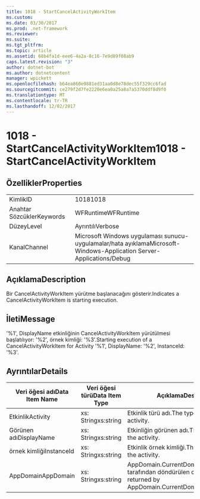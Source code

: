 ```yaml
---
title: 1018 - StartCancelActivityWorkItem
ms.custom: 
ms.date: 03/30/2017
ms.prod: .net-framework
ms.reviewer: 
ms.suite: 
ms.tgt_pltfrm: 
ms.topic: article
ms.assetid: 68b4fa1d-eee6-4a2a-8c16-7e9d89f08ab9
caps.latest.revision: "3"
author: dotnet-bot
ms.author: dotnetcontent
manager: wpickett
ms.openlocfilehash: b64ea860e9881ed31aa0d8e78dec55f329cc6fad
ms.sourcegitcommit: ce279f2d7fe2220e6ea0a25a8a7a5370ddf8d9f0
ms.translationtype: MT
ms.contentlocale: tr-TR
ms.lasthandoff: 12/02/2017
---
```

# <a name="1018---startcancelactivityworkitem"></a><span data-ttu-id="f6107-102">1018 - StartCancelActivityWorkItem</span><span class="sxs-lookup"><span data-stu-id="f6107-102">1018 - StartCancelActivityWorkItem</span></span>
## <a name="properties"></a><span data-ttu-id="f6107-103">Özellikler</span><span class="sxs-lookup"><span data-stu-id="f6107-103">Properties</span></span>  
  
|||  
|-|-|  
|<span data-ttu-id="f6107-104">Kimlik</span><span class="sxs-lookup"><span data-stu-id="f6107-104">ID</span></span>|<span data-ttu-id="f6107-105">1018</span><span class="sxs-lookup"><span data-stu-id="f6107-105">1018</span></span>|  
|<span data-ttu-id="f6107-106">Anahtar Sözcükler</span><span class="sxs-lookup"><span data-stu-id="f6107-106">Keywords</span></span>|<span data-ttu-id="f6107-107">WFRuntime</span><span class="sxs-lookup"><span data-stu-id="f6107-107">WFRuntime</span></span>|  
|<span data-ttu-id="f6107-108">Düzey</span><span class="sxs-lookup"><span data-stu-id="f6107-108">Level</span></span>|<span data-ttu-id="f6107-109">Ayrıntılı</span><span class="sxs-lookup"><span data-stu-id="f6107-109">Verbose</span></span>|  
|<span data-ttu-id="f6107-110">Kanal</span><span class="sxs-lookup"><span data-stu-id="f6107-110">Channel</span></span>|<span data-ttu-id="f6107-111">Microsoft Windows uygulaması sunucu-uygulamalar/hata ayıklama</span><span class="sxs-lookup"><span data-stu-id="f6107-111">Microsoft-Windows-Application Server-Applications/Debug</span></span>|  
  
## <a name="description"></a><span data-ttu-id="f6107-112">Açıklama</span><span class="sxs-lookup"><span data-stu-id="f6107-112">Description</span></span>  
 <span data-ttu-id="f6107-113">Bir CancelActivityWorkItem yürütme başlanacağını gösterir.</span><span class="sxs-lookup"><span data-stu-id="f6107-113">Indicates a CancelActivityWorkItem is starting execution.</span></span>  
  
## <a name="message"></a><span data-ttu-id="f6107-114">İleti</span><span class="sxs-lookup"><span data-stu-id="f6107-114">Message</span></span>  
 <span data-ttu-id="f6107-115">'%1', DisplayName etkinliğinin CancelActivityWorkItem yürütülmesi başlatılıyor: '%2', örnek kimliği: '%3'.</span><span class="sxs-lookup"><span data-stu-id="f6107-115">Starting execution of a CancelActivityWorkItem for Activity '%1', DisplayName: '%2', InstanceId: '%3'.</span></span>  
  
## <a name="details"></a><span data-ttu-id="f6107-116">Ayrıntılar</span><span class="sxs-lookup"><span data-stu-id="f6107-116">Details</span></span>  
  
|<span data-ttu-id="f6107-117">Veri öğesi adı</span><span class="sxs-lookup"><span data-stu-id="f6107-117">Data Item Name</span></span>|<span data-ttu-id="f6107-118">Veri öğesi türü</span><span class="sxs-lookup"><span data-stu-id="f6107-118">Data Item Type</span></span>|<span data-ttu-id="f6107-119">Açıklama</span><span class="sxs-lookup"><span data-stu-id="f6107-119">Description</span></span>|  
|--------------------|--------------------|-----------------|  
|<span data-ttu-id="f6107-120">Etkinlik</span><span class="sxs-lookup"><span data-stu-id="f6107-120">Activity</span></span>|<span data-ttu-id="f6107-121">xs: String</span><span class="sxs-lookup"><span data-stu-id="f6107-121">xs:string</span></span>|<span data-ttu-id="f6107-122">Etkinlik türü adı.</span><span class="sxs-lookup"><span data-stu-id="f6107-122">The type name of the activity.</span></span>|  
|<span data-ttu-id="f6107-123">Görünen adı</span><span class="sxs-lookup"><span data-stu-id="f6107-123">DisplayName</span></span>|<span data-ttu-id="f6107-124">xs: String</span><span class="sxs-lookup"><span data-stu-id="f6107-124">xs:string</span></span>|<span data-ttu-id="f6107-125">Etkinliğin görünen adı.</span><span class="sxs-lookup"><span data-stu-id="f6107-125">The display name of the activity.</span></span>|  
|<span data-ttu-id="f6107-126">örnek kimliği</span><span class="sxs-lookup"><span data-stu-id="f6107-126">InstanceId</span></span>|<span data-ttu-id="f6107-127">xs: String</span><span class="sxs-lookup"><span data-stu-id="f6107-127">xs:string</span></span>|<span data-ttu-id="f6107-128">Etkinlik örnek kimliği.</span><span class="sxs-lookup"><span data-stu-id="f6107-128">The instance id of the activity.</span></span>|  
|<span data-ttu-id="f6107-129">AppDomain</span><span class="sxs-lookup"><span data-stu-id="f6107-129">AppDomain</span></span>|<span data-ttu-id="f6107-130">xs: String</span><span class="sxs-lookup"><span data-stu-id="f6107-130">xs:string</span></span>|<span data-ttu-id="f6107-131">AppDomain.CurrentDomain.FriendlyName tarafından döndürülen dize.</span><span class="sxs-lookup"><span data-stu-id="f6107-131">The string returned by AppDomain.CurrentDomain.FriendlyName.</span></span>|
